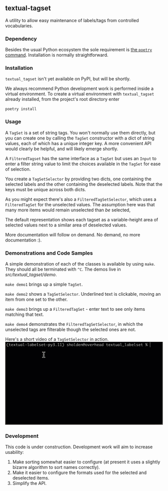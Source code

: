 ## textual-tagset

A utility to allow easy maintenance of labels/tags
from controlled vocabularies.

### Dependency

Besides the usual Python ecosystem the sole requirement
is [the `poetry` command](https://python-poetry.org/docs/).
Installation is normally straightforward.

### Installation

`textual_tagset` isn't yet available on PyPI, but will be shortly.

We always recommend Python development work is performed
inside a virtual environment.
To create a virtual environment with `textual_tagset` already installed,
from the project's root directory enter

    poetry install

### Usage

A `TagSet` is a set of string tags.
You won't normally use them directly,
but you can create one by calling the `TagSet`
constructor with a dict of string values, each
of which has a unique integer key.
A more convenient API would clearly be helpful,
and will likely emerge shortly.

A `FilteredTagset` has the same interface as a
`TagSet` but uses an `Input` to enter a filter
string value to limit the choices available in
the `TagSet` for ease of selection.

You create a `TagSetSelector` by providing two
dicts, one containing the selected labels and
the other containing the deselected labels.
Note that the keys must be unique across both
dicts.

As you might expect there's also a `FilteredTagSetSelector`,
which uses a `FilteredTagSet` for the unselected values.
The assumption here was that many more items would
remain unselected than _be_ selected,

The default representation shows each tagset
as a variable-height area of selected values
next to a similar area of deselected values.

More documentation will follow on demand.
No demand, no more documentation :).

### Demonstrations and Code Samples

A simple demonstration of each of the classes is available
by using `make`. They should all be terminated with `^C`.
The demos live in _src/textual\_tagset/demo_.

`make demo1` brings up a simple `TagSet`.

`make demo2` shows a `TagSetSelector`.
   Underlined text is clickable, moving an item from one set to the other.

`make demo3` brings up a `FilteredTagSet` - enter text to see only items matching that text.

`make demo4` demonstrates the `FilteredTagSetSelector`, in which the unselected tags
   are filterable though the selected ones are not.


Here's a short video of a `TagSetSelector` in action.
![TagSetSelector in action](tagset_demo.gif)

### Development

This code is under construction.
Development work will aim to increase usability:

1. Make sorting somewhat easier to configure (at present
   it uses a slightly bizarre algorithm to sort names correctly).
2. Make it easier to configure the formats used for the selected
   and deselected items.
3. Simplify the API.

